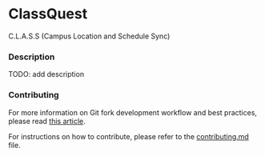 # ClassQuest
C.L.A.S.S (Campus Location and Schedule Sync)

### Description
TODO: add description

### Contributing

For more information on Git fork development workflow and best practices, please read [this article](https://medium.com/@abhijit838/git-fork-development-workflow-and-best-practices-fb5b3573ab74).

For instructions on how to contribute, please refer to the [contributing.md](./docs/CONTRIBUTING.md) file.
